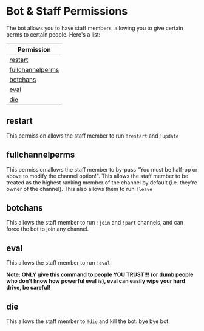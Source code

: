 # Bot & Staff Permissions

The bot allows you to have staff members, allowing you to give certain perms to certain people. Here's a list:

| Permission
| ----------
| [restart](#restart)
| [fullchannelperms](#fullchannelperms)
| [botchans](#botchans)
| [eval](#eval)
| [die](#die)

## restart

This permission allows the staff member to run `!restart` and `!update`

## fullchannelperms

This permission allows the staff member to by-pass "You must be half-op or above to modify the channel option!". This allows the staff member to be treated as the highest ranking member of the channel by default (i.e. they're owner of the channel). This also allows them to run `!leave`

## botchans

This allows the staff member to run `!join` and `!part` channels, and can force the bot to join any channel.

## eval

This allows the staff member to run `!eval`.

**Note: ONLY give this command to people YOU TRUST!!! (or dumb people who don't know how powerful eval is), eval can easily wipe your hard drive, be careful!**

## die

This allows the staff member to `!die` and kill the bot. bye bye bot.
